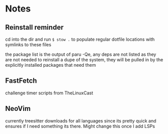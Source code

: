 # Notes
## Reinstall reminder
cd into the dir and run 
``$ stow .``
to populate regular dotfile locations with symlinks to these files

the package list is the output of paru -Qe, any deps are not listed as they are not needed to reinstall a dupe of the system, they will be pulled in by the explicitly installed packages that need them
## FastFetch

challenge timer scripts from TheLinuxCast

## NeoVim

currently treesitter downloads for all languages since its pretty quick and ensures if I need something its there. Might change this once I add LSPs

